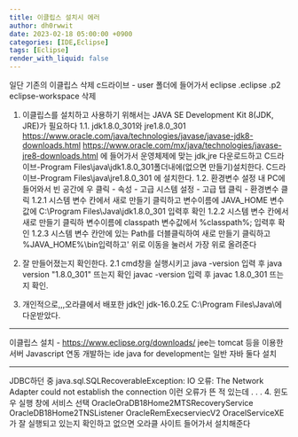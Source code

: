 ```yaml
---
title: 이클립스 설치시 에러
author: dh0rwwit
date: 2023-02-18 05:00:00 +0900
categories: [IDE,Eclipse]
tags: [Eclipse]
render_with_liquid: false
---
```


일단 기존의 이클립스 삭제
c드라이브 - user 폴더에 들어가서
eclipse
.eclipse
.p2
eclipse-workspace
삭제


1. 이클립스를 설치하고 사용하기 위해서는 JAVA SE Development Kit 8(JDK, JRE)가 필요하다
1.1. jdk1.8.0_301와 jre1.8.0_301
https://www.oracle.com/java/technologies/javase/javase-jdk8-downloads.html
https://www.oracle.com/mx/java/technologies/javase-jre8-downloads.html
에 들어가서 운영체제에 맞는 jdk,jre 다운로드하고 
C드라이브-Program Files\java\jdk1.8.0_301폴더내에(없으면 만들기)설치한다. 
C드라이브-Program Files\java\jre1.8.0_301
에 설치한다.
1.2. 환경변수 설정
내 PC에 들어와서 빈 공간에 우 클릭 - 속성 - 고급 시스템 설정 - 고급 탭 클릭 - 환경변수 클릭
1.2.1 시스템 변수 칸에서 새로 만들기 클릭하고
변수이름에 JAVA_HOME
변수값에 C:\Program Files\Java\jdk1.8.0_301 입력후 확인
1.2.2 시스템 변수 칸에서 새로 만들기 클릭하
변수이름에 classpath
변수값에서 %classpath%; 입력후 확인
1.2.3 시스템 변수 칸안에 있는 Path를 더블클릭하여 새로 만들기 클릭하고 %JAVA_HOME%\bin입력하고'
위로 이동을 눌러서 가장 위로 올려준다

2. 잘 만들어졌는지 확인한다.
2.1 cmd창을 실행시키고 
java -version 입력 후 java version "1.8.0_301" 뜨는지 확인
javac -version 입력 후 javac 1.8.0_301 뜨는지 확인.

3. 개인적으로,,,오라클에서 배포한 jdk인 
jdk-16.0.2도 C:\Program Files\Java\에 다운받았다.
- - - - - - - - - - - - - - - - - - - - - - - - - - - - -
이클립스 설치 - https://www.eclipse.org/downloads/
jee는 tomcat 등을 이용한 서버 Javascript 연동 개발하는 ide
java for development는 일반 자바
둘다 설치
- - - - - - - - - - - - -
JDBC하던 중
java.sql.SQLRecoverableException: IO 오류: The Network Adapter could not establish the connection
이런 오류가 뜬 적 있는데
. . .
4. 윈도우 실행 창에 서비스 선택
OracleOraDB18Home2MTSRecoveryService
OracleDB18Home2TNSListener
OracleRemExecserviecV2
OracelServiceXE
가 잘 실행되고 있는지 확인하고 없으면 오라클 사이트 들어가서 설치해준다
